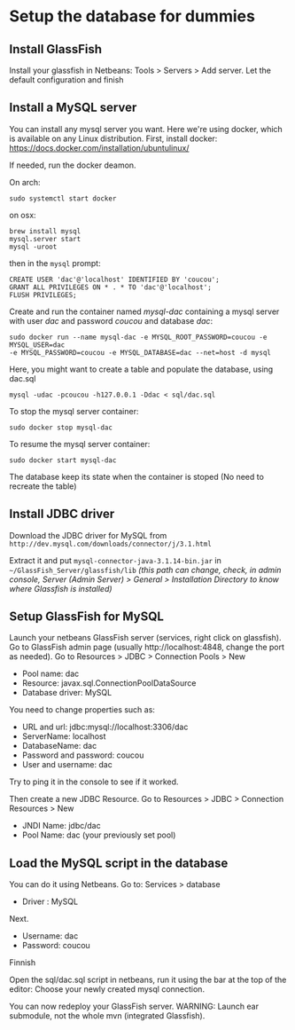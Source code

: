 Setup the database for dummies
===


Install GlassFish
---

Install your glassfish in Netbeans:
Tools > Servers > Add server.
Let the default configuration and finish


Install a MySQL server
---
You can install any mysql server you want.
Here we're using docker, which is available on any Linux distribution.
First, install docker: https://docs.docker.com/installation/ubuntulinux/

If needed, run the docker deamon.

On arch:
```
sudo systemctl start docker
```
on osx:
```
brew install mysql
mysql.server start
mysql -uroot
```
then in the `mysql` prompt:
```
CREATE USER 'dac'@'localhost' IDENTIFIED BY 'coucou';
GRANT ALL PRIVILEGES ON * . * TO 'dac'@'localhost';
FLUSH PRIVILEGES;
```

Create and run the container named *mysql-dac* containing a mysql server with
user *dac* and password *coucou* and database *dac*:
```
sudo docker run --name mysql-dac -e MYSQL_ROOT_PASSWORD=coucou -e MYSQL_USER=dac
-e MYSQL_PASSWORD=coucou -e MYSQL_DATABASE=dac --net=host -d mysql
```
Here, you might want to create a table and populate the database, using dac.sql
```
mysql -udac -pcoucou -h127.0.0.1 -Ddac < sql/dac.sql
```

To stop the mysql server container:
```
sudo docker stop mysql-dac
```

To resume the mysql server container:
```
sudo docker start mysql-dac
```

The database keep its state when the container is stoped (No need to recreate
the table)

Install JDBC driver
---

Download the JDBC driver for MySQL from
`http://dev.mysql.com/downloads/connector/j/3.1.html`

Extract it and put `mysql-connector-java-3.1.14-bin.jar` in
`~/GlassFish_Server/glassfish/lib` *(this path can change, check, in admin
console, Server (Admin Server) > General > Installation Directory to know where
Glassfish is installed)*


Setup GlassFish for MySQL
---

Launch your netbeans GlassFish server (services, right click on glassfish).
Go to GlassFish admin page (usually http://localhost:4848, change the port as
needed).
Go to Resources > JDBC > Connection Pools > New

* Pool name: dac
* Resource: javax.sql.ConnectionPoolDataSource
* Database driver: MySQL

You need to change properties such as:

* URL and url: jdbc:mysql://localhost:3306/dac
* ServerName: localhost
* DatabaseName: dac
* Password and password: coucou
* User and username: dac

Try to ping it in the console to see if it worked.

Then create a new JDBC Resource.
Go to Resources > JDBC > Connection Resources > New

* JNDI Name: jdbc/dac
* Pool Name: dac (your previously set pool)


Load the MySQL script in the database
----

You can do it using Netbeans.
Go to:
Services > database

* Driver : MySQL

Next.

* Username: dac
* Password: coucou

Finnish

Open the sql/dac.sql script in netbeans, run it using the bar at the top of the
editor: Choose your newly created mysql connection.


You can now redeploy your GlassFish server.
WARNING: Launch ear submodule, not the whole mvn (integrated Glassfish).
